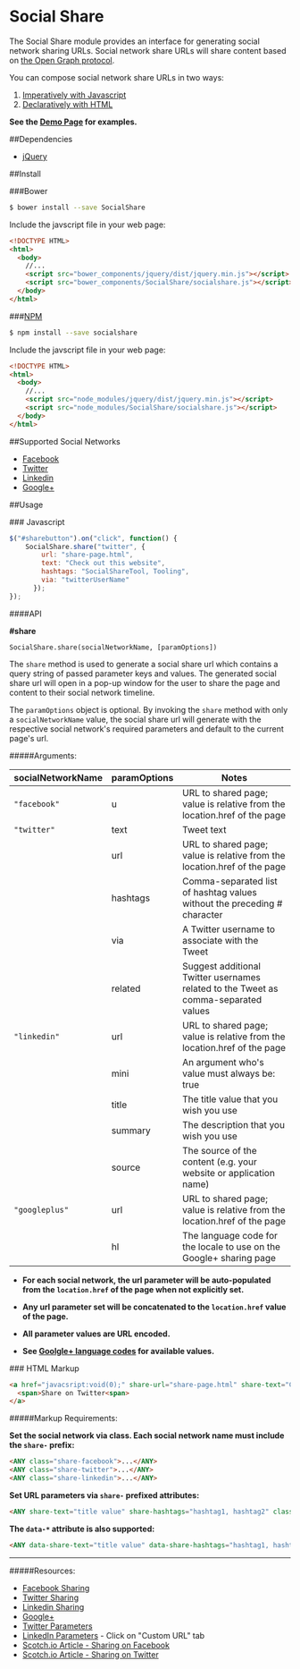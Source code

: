 # Social Share

The Social Share module provides an interface for generating social network sharing URLs.
Social network share URLs will share content based on [the Open Graph protocol](http://ogp.me/).

You can compose social network share URLs in two ways:

1. [Imperatively with Javascript](#UsageJavascript)
2. [Declaratively with HTML](#UsageHTML)

**See the [Demo Page](http://mlom.github.io/SocialShare/dist/) for examples.**

##Dependencies

- [jQuery](https://jquery.com/)

##Install

###Bower

```sh
$ bower install --save SocialShare
```

Include the javscript file in your web page:

```html
<!DOCTYPE HTML>
<html>
  <body>
    //...
    <script src="bower_components/jquery/dist/jquery.min.js"></script>
    <script src="bower_components/SocialShare/socialshare.js"></script>
  </body>
</html>
```

###[NPM](https://www.npmjs.com/package/socialshare)

```.sh
$ npm install --save socialshare
```

Include the javscript file in your web page:

```html
<!DOCTYPE HTML>
<html>
  <body>
    //...
    <script src="node_modules/jquery/dist/jquery.min.js"></script>
    <script src="node_modules/SocialShare/socialshare.js"></script>
  </body>
</html>
```

##Supported Social Networks

- [Facebook](https://developers.facebook.com/docs/sharing)
- [Twitter](https://dev.twitter.com/web/tweet-button/web-intent)
- [Linkedin](https://developer.linkedin.com/docs/share-on-linkedin)
- [Google+](https://developers.google.com/+/web/share/#share-link)

##Usage

###<a name="UsageJavascript"></a> Javascript


```javascript
$("#sharebutton").on("click", function() {
    SocialShare.share("twitter", {
        url: "share-page.html",
        text: "Check out this website",
        hashtags: "SocialShareTool, Tooling",
        via: "twitterUserName"
      });
});
```


####API

**#share**


`SocialShare.share(socialNetworkName, [paramOptions])`


The `share` method is used to generate a social share url which contains a query string of passed parameter keys and values. The generated social share url will open in a pop-up window for the user to share the page and content to their social network timeline.


The `paramOptions` object is optional. By invoking the `share` method with only a `socialNetworkName` value, the social share url will generate with the respective social network's required parameters and default to the current page's url. 


#####Arguments:

| **socialNetworkName**   | **paramOptions** |                                      **Notes**                                      |
|-------------------------|------------------|-------------------------------------------------------------------------------------|
| `"facebook"`            | u                | URL to shared page; value is relative from the location.href of the page            |
| `"twitter"`             | text             | Tweet text                                                                          |
|                         | url              | URL to shared page; value is relative from the location.href of the page            |
|                         | hashtags         | Comma-separated list of hashtag values without the preceding # character            |
|                         | via              | A Twitter username to associate with the Tweet                                      |
|                         | related          | Suggest additional Twitter usernames related to the Tweet as comma-separated values |
| `"linkedin"`            | url              | URL to shared page; value is relative from the location.href of the page            |
|                         | mini             | An argument who's value must always be: true                                        |
|                         | title            | The title value that you wish you use                                               |
|                         | summary          | The description that you wish you use                                               |
|                         | source           | The source of the content (e.g. your website or application name)                   |
| `"googleplus"`          | url              | URL to shared page; value is relative from the location.href of the page            |
|                         | hl               | The language code for the locale to use on the Google+ sharing page                 |


- **For each social network, the url parameter will be auto-populated from the `location.href` of the page when not explicitly set.**
- **Any url parameter set will be concatenated to the `location.href` value of the page.**
- **All parameter values are URL encoded.**

- **See [Goolgle+ language codes](https://developers.google.com/+/web/share/#available-languages) for available values.**


###<a name="UsageHTML"></a> HTML Markup

```html
<a href="javacsript:void(0);" share-url="share-page.html" share-text="Check out this website" share-hashtags="SocialShareTool, Tooling" share-via="twitterUserName" class="share-twitter">
  <span>Share on Twitter<span>
</a>
```

#####Markup Requirements:

**Set the social network via class. Each social network name must include the  `share-` prefix:**

```html
<ANY class="share-facebook">...</ANY>
<ANY class="share-twitter">...</ANY>
<ANY class="share-linkedin">...</ANY>
```

**Set URL parameters via `share-` prefixed attributes:**

```html
<ANY share-text="title value" share-hashtags="hashtag1, hashtag2" class="share-twitter">...</ANY>
```

**The `data-*` attribute is also supported:**
```html
<ANY data-share-text="title value" data-share-hashtags="hashtag1, hashtag2" class="share-twitter">...</ANY>
```


------

#####Resources:
- [Facebook Sharing](https://developers.facebook.com/docs/sharing)
- [Twitter Sharing](https://dev.twitter.com/web/tweet-button/web-intent)
- [Linkedin Sharing](https://developer.linkedin.com/docs/share-on-linkedin)
- [Google+](https://developers.google.com/+/web/share/#share-link)
- [Twitter Parameters](https://dev.twitter.com/web/tweet-button/parameters)
- [LinkedIn Parameters](https://developer.linkedin.com/docs/share-on-linkedin) - Click on "Custom URL" tab
- [Scotch.io Article - Sharing on Facebook](https://scotch.io/tutorials/how-to-share-webpages-with-facebook)
- [Scotch.io Article - Sharing on Twitter](https://scotch.io/tutorials/how-to-share-webpages-with-twitter)
